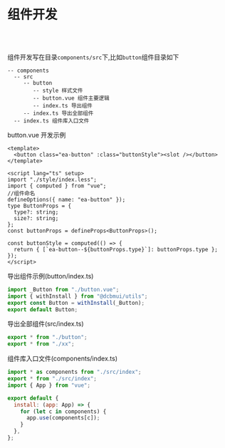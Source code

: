 # 组件开发

<br />
<br />

组件开发写在目录`components/src`下,比如`button`组件目录如下

```
-- components
  -- src
     -- button
        -- style 样式文件
        -- button.vue 组件主要逻辑
        -- index.ts 导出组件
     -- index.ts 导出全部组件
  -- index.ts 组件库入口文件

```

button.vue 开发示例

```vue
<template>
  <button class="ea-button" :class="buttonStyle"><slot /></button>
</template>

<script lang="ts" setup>
import "./style/index.less";
import { computed } from "vue";
//组件命名
defineOptions({ name: "ea-button" });
type ButtonProps = {
  type?: string;
  size?: string;
};
const buttonProps = defineProps<ButtonProps>();

const buttonStyle = computed(() => {
  return { [`ea-button--${buttonProps.type}`]: buttonProps.type };
});
</script>
```

导出组件示例(button/index.ts)

```js
import _Button from "./button.vue";
import { withInstall } from "@dcbmui/utils";
export const Button = withInstall(_Button);
export default Button;
```

导出全部组件(src/index.ts)

```js
export * from "./button";
export * from "./xx";
```

组件库入口文件(components/index.ts)

```js
import * as components from "./src/index";
export * from "./src/index";
import { App } from "vue";

export default {
  install: (app: App) => {
    for (let c in components) {
      app.use(components[c]);
    }
  },
};
```
